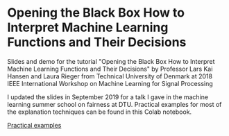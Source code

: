 # Opening the Black Box How to Interpret Machine Learning Functions and Their Decisions

Slides and demo for the tutorial "Opening the Black Box How to Interpret Machine Learning Functions and Their Decisions" by Professor Lars Kai Hansen and Laura Rieger from Technical University of Denmark at 2018 IEEE International Workshop on Machine Learning for Signal Processing

I updated the slides in September 2019 for a talk I gave in the machine learning summer school on fairness at DTU. Practical examples for most of the explanation techniques can be found in this Colab notebook.

[Practical examples](https://colab.research.google.com/drive/15H_wFZwMQCqlav3riIxsS37r4lJog33q)
